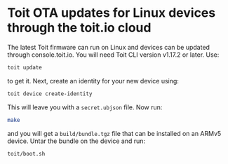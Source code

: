 # Toit OTA updates for Linux devices through the toit.io cloud

The latest Toit firmware can run on Linux and devices can be updated through console.toit.io. You will need Toit CLI version v1.17.2 or later. Use:

``` sh
toit update 
```

to get it. Next, create an identity for your new device using:

``` sh
toit device create-identity
```

This will leave you with a `secret.ubjson` file. Now run:

``` sh
make 
```

and you will get a `build/bundle.tgz` file that can be installed on an ARMv5 device. Untar the bundle
on the device and run:

``` sh
toit/boot.sh
```
